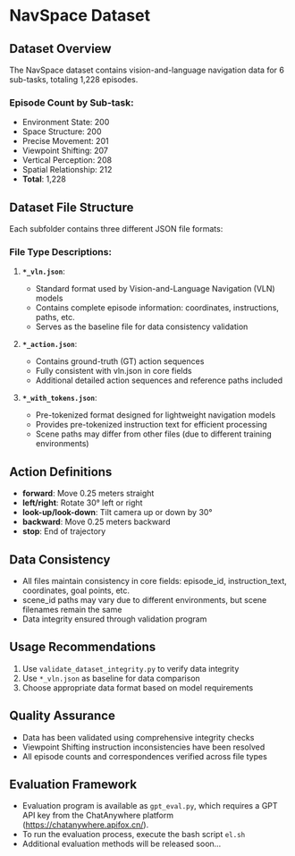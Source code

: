 # NavSpace Dataset

## Dataset Overview
The NavSpace dataset contains vision-and-language navigation data for 6 sub-tasks, totaling 1,228 episodes.

### Episode Count by Sub-task:
- Environment State: 200
- Space Structure: 200  
- Precise Movement: 201
- Viewpoint Shifting: 207
- Vertical Perception: 208
- Spatial Relationship: 212
- **Total**: 1,228

## Dataset File Structure
Each subfolder contains three different JSON file formats:

### File Type Descriptions:
1. **`*_vln.json`**: 
   - Standard format used by Vision-and-Language Navigation (VLN) models
   - Contains complete episode information: coordinates, instructions, paths, etc.
   - Serves as the baseline file for data consistency validation

2. **`*_action.json`**: 
   - Contains ground-truth (GT) action sequences
   - Fully consistent with vln.json in core fields
   - Additional detailed action sequences and reference paths included

3. **`*_with_tokens.json`**: 
   - Pre-tokenized format designed for lightweight navigation models
   - Provides pre-tokenized instruction text for efficient processing
   - Scene paths may differ from other files (due to different training environments)

## Action Definitions
- **forward**: Move 0.25 meters straight
- **left/right**: Rotate 30° left or right
- **look-up/look-down**: Tilt camera up or down by 30°
- **backward**: Move 0.25 meters backward
- **stop**: End of trajectory

## Data Consistency
- All files maintain consistency in core fields: episode_id, instruction_text, coordinates, goal points, etc.
- scene_id paths may vary due to different environments, but scene filenames remain the same
- Data integrity ensured through validation program

## Usage Recommendations
1. Use `validate_dataset_integrity.py` to verify data integrity
2. Use `*_vln.json` as baseline for data comparison
3. Choose appropriate data format based on model requirements

## Quality Assurance
- Data has been validated using comprehensive integrity checks
- Viewpoint Shifting instruction inconsistencies have been resolved
- All episode counts and correspondences verified across file types

## Evaluation Framework
- Evaluation program is available as `gpt_eval.py`, which requires a GPT API key from the ChatAnywhere platform (https://chatanywhere.apifox.cn/).
- To run the evaluation process, execute the bash script `el.sh`
- Additional evaluation methods will be released soon...
